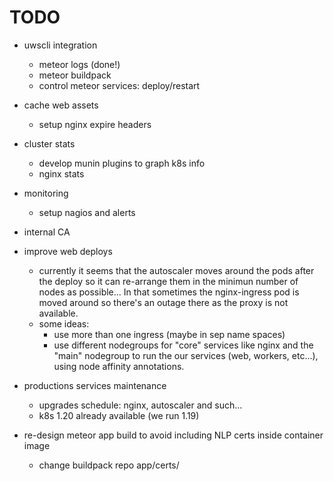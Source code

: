 # TODO

* uwscli integration
    * meteor logs (done!)
    * meteor buildpack
    * control meteor services: deploy/restart

* cache web assets
    * setup nginx expire headers

* cluster stats
    * develop munin plugins to graph k8s info
    * nginx stats

* monitoring
    * setup nagios and alerts

* internal CA

* improve web deploys
    * currently it seems that the autoscaler moves around the pods after the deploy so it can re-arrange them in the minimun number of nodes as possible... In that sometimes the nginx-ingress pod is moved around so there's an outage there as the proxy is not available.
    * some ideas:
        * use more than one ingress (maybe in sep name spaces)
        * use different nodegroups for "core" services like nginx and the "main" nodegroup to run the our services (web, workers, etc...), using node affinity annotations.

* productions services maintenance
    * upgrades schedule: nginx, autoscaler and such...
    * k8s 1.20 already available (we run 1.19)

* re-design meteor app build to avoid including NLP certs inside container image
    * change buildpack repo app/certs/

